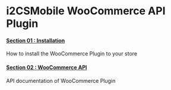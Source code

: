 # i2CSMobile WooCommerce API Plugin

#### [Section 01 : Installation](Installation)

How to install the WooCommerce Plugin to your store

#### [Section 02 : WooCommerce API](WooCommerce%20API) 

API documentation of WooCommerce Plugin
